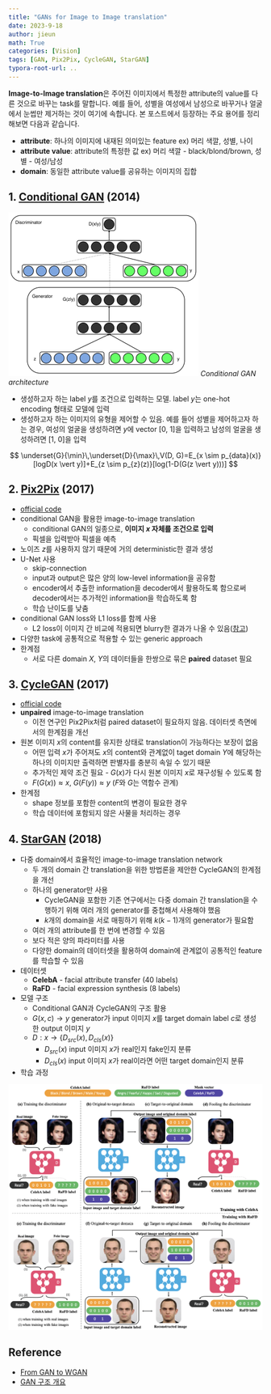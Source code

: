 ```yaml
---
title: "GANs for Image to Image translation"
date: 2023-9-18
author: jieun
math: True
categories: [Vision]
tags: [GAN, Pix2Pix, CycleGAN, StarGAN]
typora-root-url: ..
---
```


**Image-to-Image translation**은 주어진 이미지에서 특정한 attribute의 value를 다른 것으로 바꾸는 task를 말합니다. 예를 들어, 성별을 여성에서 남성으로 바꾸거나 얼굴에서 눈썹만 제거하는 것이 여기에 속합니다. 본 포스트에서 등장하는 주요 용어를 정리해보면 다음과 같습니다.

- **attribute**: 하나의 이미지에 내재된 의미있는 feature ex) 머리 색깔, 성별, 나이
- **attribute value**: attribute의 특정한 값 ex) 머리 색깔 - black/blond/brown, 성별 - 여성/남성
- **domain**: 동일한 attribute value를 공유하는 이미지의 집합

## 1. [Conditional GAN](https://arxiv.org/pdf/1411.1784.pdf) (2014)

![](/assets/img/gan/cgan.png)
_Conditional GAN architecture_

- 생성하고자 하는 label $y$를 조건으로 입력하는 모델. label $y$는 one-hot encoding 형태로 모델에 입력
- 생성하고자 하는 이미지의 유형을 제어할 수 있음. 예를 들어 성별을 제어하고자 하는 경우, 여성의 얼굴을 생성하려면 $y$에 vector [0, 1]을 입력하고 남성의 얼굴을 생성하려면 [1, 0]을 입력

$$ \underset{G}{\min}\,\underset{D}{\max}\,V(D, G)=E_{x \sim p_{data}(x)}[logD(x \vert y)]+E_{z \sim p_{z}(z)}[log(1-D(G(z \vert y)))] $$

## 2. [Pix2Pix](https://arxiv.org/pdf/1611.07004.pdf) (2017)

- [official code](https://github.com/junyanz/pytorch-CycleGAN-and-pix2pix)
- conditional GAN을 활용한 image-to-image translation
  - conditional GAN의 일종으로, **이미지 $x$ 자체를 조건으로 입력**
  - 픽셀을 입력받아 픽셀을 예측
- 노이즈 $z$를 사용하지 않기 때문에 거의 deterministic한 결과 생성
- U-Net 사용
  - skip-connection
  - input과 output은 많은 양의 low-level information을 공유함
  - encoder에서 추출한 information을 decoder에서 활용하도록 함으로써 decoder에서는 추가적인 information을 학습하도록 함
  - 학습 난이도를 낮춤
- conditional GAN loss와 L1 loss를 함께 사용
  - L2 loss이 이미지 간 비교에 적용되면 blurry한 결과가 나올 수 있음([참고](https://velog.io/@sjinu/L2-norm-vs-L1-norm))
- 다양한 task에 공통적으로 적용할 수 있는 generic approach
- 한계점
  - 서로 다른 domain $X$, $Y$의 데이터들을 한쌍으로 묶은 **paired** dataset 필요

## 3. [CycleGAN](https://arxiv.org/pdf/1703.10593.pdf) (2017)

- [official code](https://github.com/junyanz/pytorch-CycleGAN-and-pix2pix)
- **unpaired** image-to-image translation
  - 이전 연구인 Pix2Pix처럼 paired dataset이 필요하지 않음. 데이터셋 측면에서의 한계점을 개선
- 원본 이미지 $x$의 content를 유지한 상태로 translation이 가능하다는 보장이 없음
  - 어떤 입력 $x$가 주어져도 $x$의 content와 관계없이 taget domain $Y$에 해당하는 하나의 이미지만 출력하면 판별자를 충분히 속일 수 있기 때문 
  - 추가적인 제약 조건 필요 - $G(x)$가 다시 원본 이미지 $x$로 재구성될 수 있도록 함
  - $F(G(x)) \approx x$, $G(F(y)) \approx y$ ($F$와 $G$는 역함수 관계)
- 한계점
  - shape 정보를 포함한 content의 변경이 필요한 경우
  - 학습 데이터에 포함되지 않은 사물을 처리하는 경우

## 4. [StarGAN](https://openaccess.thecvf.com/content_cvpr_2018/papers/Choi_StarGAN_Unified_Generative_CVPR_2018_paper.pdf) (2018)

- 다중 domain에서 효율적인 image-to-image translation network
  - 두 개의 domain 간 translation을 위한 방법론을 제안한 CycleGAN의 한계점을 개선
  - 하나의 generator만 사용
    - CycleGAN을 포함한 기존 연구에서는 다중 domain 간 translation을 수행하기 위해 여러 개의 generator를 중첩해서 사용해야 했음
    - $k$개의 domain을 서로 매핑하기 위해 $k(k-1)$개의 generator가 필요함
  - 여러 개의 attribute를 한 번에 변경할 수 있음
  - 보다 적은 양의 파라미터를 사용
  - 다양한 domain의 데이터셋을 활용하여 domain에 관계없이 공통적인 feature를 학습할 수 있음
- 데이터셋
  - **CelebA** - facial attribute transfer (40 labels)
  - **RaFD** - facial expression synthesis (8 labels)
- 모델 구조
  - Conditional GAN과 CycleGAN의 구조 활용
  - $G(x,c) \rightarrow y$ generator가 input 이미지 $x$를 target domain label $c$로 생성한 output 이미지 $y$
  - $D:x \rightarrow \{ D_{src}(x), D_{cls}(x) \}$ 
    - $D_{src}(x)$ input 이미지 $x$가 real인지 fake인지 분류
    - $D_{cls}(x)$ input 이미지 $x$가 real이라면 어떤 target domain인지 분류
- 학습 과정

![](/assets/img/gan/stargan.png)

## Reference

- [From GAN to WGAN](https://lilianweng.github.io/posts/2017-08-20-gan/)
- [GAN 구조 개요](https://developers.google.com/machine-learning/gan/gan_structure?hl=ko)
